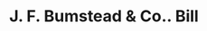 ---
doi: 10.7916/D8MP6FBN
date_other: '1850'
date_other_textual: 1850-1859
form: printed ephemera
genre:
- Invoices
name:
- J. F. Bumstead & Co.
object_in_context_url: https://biggert.cul.columbia.edu/items/view/ave_biggert_01028
subject_hierarchical_geographic:
- New York, New York, United States
subject_name:
- J. F. Bumstead & Co.
title: J. F. Bumstead & Co.. Bill
sort_title: J. F. Bumstead & Co.. Bill
call_number: ave_biggert_01028
coordinates:
- 40.71277777777778,-74.00583333333333
pid: ave_biggert_01028
identifiers: ave_biggert_01028
permalink: /biggert/ave_biggert_01028/
layout: iiif-image-page
---
